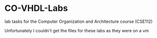 # CO-VHDL-Labs
lab tasks for the Computer Organization and Architecture course (CSE112)

Unfortunately I couldn't get the files for these labs as they were on a vm
